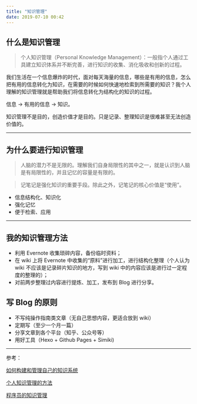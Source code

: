 ```yaml
---
title: "知识管理"
date: 2019-07-10 00:42
---
```


## 什么是知识管理

> 个人知识管理（Personal Knowledge Management）：一般指个人通过工具建立知识体系并不断完善，进行知识的收集、消化吸收和创新的过程。

我们生活在一个信息爆炸的时代，面对每天海量的信息，哪些是有用的信息，怎么把有用的信息转化为知识，在需要的时候如何快速地检索到所需要的知识？我个人理解的知识管理就是帮助我们将信息转化为结构化的知识的过程。

信息 -> 有用的信息 -> 知识。

知识管理不是目的，创造价值才是目的。只是记录、整理知识是很难甚至无法创造价值的。

---

## 为什么要进行知识管理

> 人脑的潜力不是无限的。理解我们自身局限性的其中之一，就是认识到人脑是有局限性的，并且记忆的容量是有限的。

> 记笔记是强化知识的重要手段。除此之外，记笔记的核心价值是“使用”。

- 信息结构化、知识化
- 强化记忆
- 便于检索、应用

---

## 我的知识管理方法

- 利用 Evernote 收集琐碎内容，备份临时资料；
- 在 wiki 上将 Evernote 中收集的“原料”进行加工，进行结构化整理（个人认为 wiki 不应该是记录碎片知识的地方，写到 wiki 中的内容应该是进行过一定程度的整理的）；
- 对前两步整理过内容进行提炼、加工，发布到 Blog 进行分享。

## 写 Blog 的原则

- 不写纯操作指南类文章（无自己思想内容，更适合放到 wiki）
- 定期写（至少一个月一篇）
- 分享文章到各个平台（知乎、公众号等）
- 用好工具（Hexo + Github Pages + Simiki)

---

参考：

[如何构建和管理自己的知识系统](http://www.yfworld.com/?p=3931)

[个人知识管理的方法](http://www.jianshu.com/p/dbdac17eb9ff)

[程序员的知识管理](https://blog.xiaohansong.com/kownledge-Management.html)


